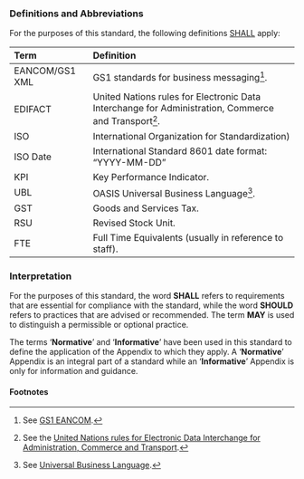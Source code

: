 ### Definitions and Abbreviations

For the purposes of this standard, the following definitions [SHALL](#Interpretation) apply:

Term | Definition
:--- | :---------
EANCOM/GS1 XML | GS1 standards for business messaging[^GS1].
EDIFACT | United Nations rules for Electronic Data Interchange for Administration, Commerce and Transport[^UN/EDIFACT].
ISO | International Organization for Standardization)
ISO Date | International Standard 8601 date format: “YYYY-MM-DD”
KPI | Key Performance Indicator.
UBL | OASIS Universal Business Language[^UBL]. 
GST | Goods and Services Tax.
RSU | Revised Stock Unit.
FTE | Full Time Equivalents (usually in reference to staff).

### Interpretation

For the purposes of this standard, the word **SHALL** refers to requirements that are essential for compliance with the standard, while the word **SHOULD** refers to practices that are advised or recommended. The term **MAY** is used to distinguish a permissible or optional practice.

The terms ‘**Normative**’ and ‘**Informative**’ have been used in this standard to define the application of the Appendix to which they apply. A ‘**Normative**’ Appendix is an integral part of a standard while an ‘**Informative**’ Appendix is only for information and guidance.

#### Footnotes

[^GS1]: See [GS1 EANCOM](http://www.gs1.org/gsmp/kc/ecom/eancom_overview).
  
[^UN/EDIFACT]: See the [United Nations rules for Electronic Data Interchange for Administration, Commerce and Transport](http://www.unece.org/cefact/edifact/welcome.html).
  
[^UBL]: See [Universal Business Language](http://docs.oasis-open.org/ubl/os-UBL-2.1/UBL-2.1.html).